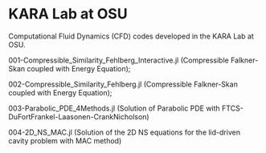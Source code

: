 # KARA Lab at OSU

Computational Fluid Dynamics (CFD) codes developed in the KARA Lab at OSU.


001-Compressible_Similarity_Fehlberg_Interactive.jl (Compressible Falkner-Skan coupled with Energy Equation);

002-Compressible_Similarity_Fehlberg.jl (Compressible Falkner-Skan coupled with Energy Equation);

003-Parabolic_PDE_4Methods.jl (Solution of Parabolic PDE with FTCS-DuFortFrankel-Laasonen-CrankNicholson)

004-2D_NS_MAC.jl (Solution of the 2D NS equations for the lid-driven cavity problem with MAC method)
